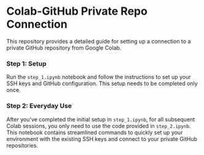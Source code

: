 # Colab-GitHub Private Repo Connection

This repository provides a detailed guide for setting up a connection to a private GitHub repository from Google Colab. 

### Step 1: Setup

Run the `step_1.ipynb` notebook and follow the instructions to set up your SSH keys and GitHub configuration. This setup needs to be completed only once.

### Step 2: Everyday Use

After you've completed the initial setup in `step_1.ipynb`, for all subsequent Colab sessions, you only need to use the code provided in `step_2.ipynb`. This notebook contains streamlined commands to quickly set up your environment with the existing SSH keys and connect to your private GitHub repositories.

